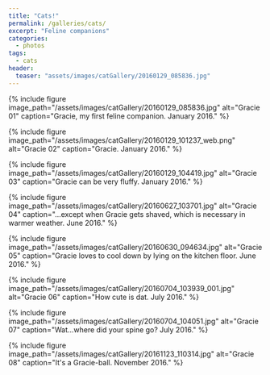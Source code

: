 ```yaml
---
title: "Cats!"
permalink: /galleries/cats/
excerpt: "Feline companions"
categories:
  - photos
tags:
  - cats
header:
  teaser: "assets/images/catGallery/20160129_085836.jpg"
---
```


{% include figure image_path="/assets/images/catGallery/20160129_085836.jpg" alt="Gracie 01" caption="Gracie, my first feline companion. January 2016." %}

{% include figure image_path="/assets/images/catGallery/20160129_101237_web.png" alt="Gracie 02" caption="Gracie. January 2016." %}

{% include figure image_path="/assets/images/catGallery/20160129_104419.jpg" alt="Gracie 03" caption="Gracie can be very fluffy. January 2016." %}

{% include figure image_path="/assets/images/catGallery/20160627_103701.jpg" alt="Gracie 04" caption="...except when Gracie gets shaved, which is necessary in warmer weather. June 2016." %}

{% include figure image_path="/assets/images/catGallery/20160630_094634.jpg" alt="Gracie 05" caption="Gracie loves to cool down by lying on the kitchen floor. June 2016." %}

{% include figure image_path="/assets/images/catGallery/20160704_103939_001.jpg" alt="Gracie 06" caption="How cute is dat. July 2016." %}

{% include figure image_path="/assets/images/catGallery/20160704_104051.jpg" alt="Gracie 07" caption="Wat...where did your spine go? July 2016." %}

{% include figure image_path="/assets/images/catGallery/20161123_110314.jpg" alt="Gracie 08" caption="It's a Gracie-ball. November 2016." %}
